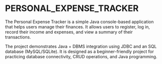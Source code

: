 # PERSONAL_EXPENSE_TRACKER
The Personal Expense Tracker is a simple Java console-based application that helps users manage their finances.
It allows users to register, log in, record their income and expenses, and view a summary of their transactions.

The project demonstrates Java + DBMS integration using JDBC and an SQL database (MySQL/SQLite).
It is designed as a beginner-friendly project for practicing database connectivity, CRUD operations, and Java programming.
